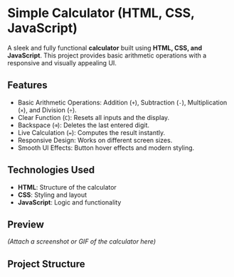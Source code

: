 # Simple Calculator (HTML, CSS, JavaScript)

A sleek and fully functional **calculator** built using **HTML, CSS, and JavaScript**. This project provides basic arithmetic operations with a responsive and visually appealing UI.

## Features
- Basic Arithmetic Operations: Addition (`+`), Subtraction (`-`), Multiplication (`×`), and Division (`÷`).
- Clear Function (`C`): Resets all inputs and the display.
- Backspace (`⌫`): Deletes the last entered digit.
- Live Calculation (`=`): Computes the result instantly.
- Responsive Design: Works on different screen sizes.
- Smooth UI Effects: Button hover effects and modern styling.

## Technologies Used
- **HTML**: Structure of the calculator
- **CSS**: Styling and layout
- **JavaScript**: Logic and functionality

## Preview
*(Attach a screenshot or GIF of the calculator here)*

## Project Structure
